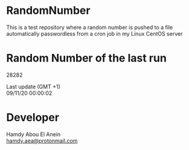 # RandomNumber    
This is a test repository where a random number is pushed to a file automatically passwordless from a cron job in my Linux CentOS server    
# Random Number of the last run   
28282
      
Last update (GMT +1)    
09/11/20 00:00:02
# Developer    
Hamdy Abou El Anein   
hamdy.aea@protonmail.com
